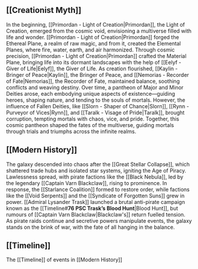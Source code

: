 ## [[Creationist Myth]]


In the beginning, [[Primordan - Light of Creation|Primordan]], the Light of Creation, emerged from the cosmic void, envisioning a multiverse filled with life and wonder. [[Primordan - Light of Creation|Primordan]] forged the Ethereal Plane, a realm of raw magic, and from it, created the Elemental Planes, where fire, water, earth, and air harmonized. Through cosmic precision, [[Primordan - Light of Creation|Primordan]] crafted the Material Plane, bringing life into its dormant landscapes with the help of [[Eelyf - Giver of Life|Eelyf]], the Giver of Life. As creation flourished, [[Kaylin - Bringer of Peace|Kaylin]], the Bringer of Peace, and [[Nemorias - Recorder of Fate|Nemorias]], the Recorder of Fate, maintained balance, soothing conflicts and weaving destiny. Over time, a pantheon of Major and Minor Deities arose, each embodying unique aspects of existence—guiding heroes, shaping nature, and tending to the souls of mortals. However, the influence of Fallen Deities, like [[Slorn - Shaper of Chance|Slorn]], [[Rynn - Purveyor of Vices|Rynn]], and [[Taralk - Visage of Pride|Taralk]], brought corruption, tempting mortals with chaos, vice, and pride. Together, this cosmic pantheon shaped the fates of the multiverse, guiding mortals through trials and triumphs across the infinite realms.

## [[Modern History]]


The galaxy descended into chaos after the [[Great Stellar Collapse]], which shattered trade hubs and isolated star systems, igniting the Age of Piracy. Lawlessness spread, with pirate factions like the [[Black Nebula]], led by the legendary [[Captain Varn Blackclaw]], rising to prominence. In response, the [[Starlance Coalition]] formed to restore order, while factions like the [[Void Serpents]] and the [[Syndicate of Forgotten Suns]] grew in power. [[Admiral Lysander Trask]] launched a brutal anti-pirate campaign known as the [[Timeline#**76 PSC Trask’s Blood Hunt**|Blood Hunt]], but rumours of [[Captain Varn Blackclaw|Blackclaw's]] return fuelled tension. As pirate raids continue and secretive powers manipulate events, the galaxy stands on the brink of war, with the fate of all hanging in the balance.

## [[Timeline]]


The [[Timeline]] of events in [[Modern History]]